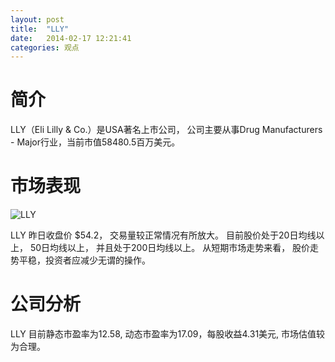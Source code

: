 ```yaml
---
layout: post
title:  "LLY"
date:   2014-02-17 12:21:41
categories: 观点
---
```


# 简介
LLY（Eli Lilly & Co.）是USA著名上市公司，
公司主要从事Drug Manufacturers - Major行业，当前市值58480.5百万美元。

# 市场表现

![LLY](http://finviz.com/chart.ashx?t=LLY&ty=c&ta=1&p=d&s=l)

LLY 昨日收盘价 $54.2，
交易量较正常情况有所放大。
目前股价处于20日均线以上，
50日均线以上，
并且处于200日均线以上。
从短期市场走势来看，
股价走势平稳，投资者应减少无谓的操作。

# 公司分析
LLY 目前静态市盈率为12.58, 动态市盈率为17.09，每股收益4.31美元,
市场估值较为合理。
